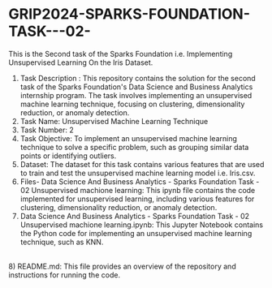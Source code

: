 # GRIP2024-SPARKS-FOUNDATION-TASK---02-
This is the Second task of the Sparks Foundation i.e. Implementing Unsupervised Learning On the Iris Dataset.
</br>
1) Task Description : This repository contains the solution for the second task of the Sparks Foundation's Data Science and Business Analytics internship program. The task involves implementing an unsupervised machine learning technique, focusing on clustering, dimensionality reduction, or anomaly detection.
2) Task Name: Unsupervised Machine Learning Technique
3) Task Number: 2
4) Task Objective: To implement an unsupervised machine learning technique to solve a specific problem, such as grouping similar data points or identifying outliers.
5) Dataset: The dataset for this task contains various features that are used to train and test the unsupervised machine learning model i.e. Iris.csv.
6) Files- Data Science And Business Analytics - Sparks Foundation Task - 02 Unsupervised machione learning: This ipynb file contains the code implemented for unsupervised learning, including various features for clustering, dimensionality reduction, or anomaly detection.
7) Data Science And Business Analytics - Sparks Foundation Task - 02 Unsupervised machione learning.ipynb: This Jupyter Notebook contains the Python code for implementing an unsupervised machine learning technique, such as KNN. 
</br>
8) README.md: This file provides an overview of the repository and instructions for running the code.
